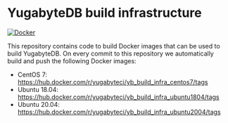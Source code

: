 # YugabyteDB build infrastructure

[![Docker](https://github.com/yugabyte/build-infra/workflows/Docker/badge.svg)](https://github.com/yugabyte/build-infra/actions?query=workflow%3ADocker)


This repository contains code to build Docker images that can be used to build
YugabyteDB. On every commit to this repository we automatically build and push
the following Docker images:

- CentOS 7: https://hub.docker.com/r/yugabyteci/yb_build_infra_centos7/tags
- Ubuntu 18.04: https://hub.docker.com/r/yugabyteci/yb_build_infra_ubuntu1804/tags
- Ubuntu 20.04: https://hub.docker.com/r/yugabyteci/yb_build_infra_ubuntu2004/tags
